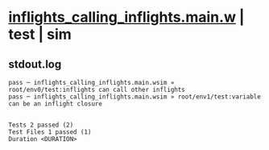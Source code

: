 # [inflights_calling_inflights.main.w](../../../../../examples/tests/valid/inflights_calling_inflights.main.w) | test | sim

## stdout.log
```log
pass ─ inflights_calling_inflights.main.wsim » root/env0/test:inflights can call other inflights 
pass ─ inflights_calling_inflights.main.wsim » root/env1/test:variable can be an inflight closure
 
 
Tests 2 passed (2)
Test Files 1 passed (1)
Duration <DURATION>
```

